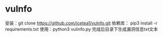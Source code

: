 # vulnfo
安装：git clone https://github.com/icetea1/vulnfo.git
依赖库： pip3 install -r requirements.txt
使用：python3 vulinfo.py
完成后目录下生成漏洞信息txt文本
